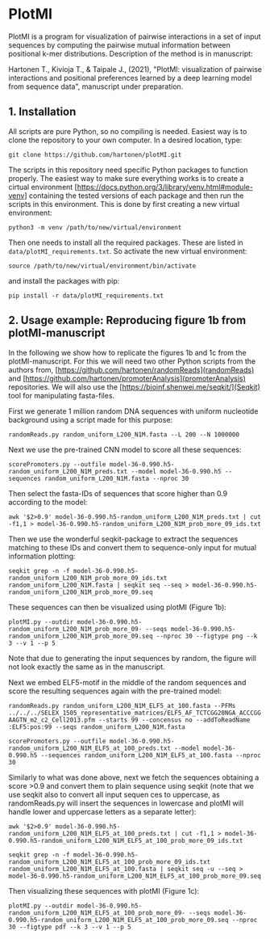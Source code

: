 # PlotMI

PlotMI is a program for visualization of pairwise interactions in a set of input sequences by computing the pairwise mutual information between positional k-mer distributions. Description of the method is in manuscript:

Hartonen T., Kivioja T., & Taipale J., (2021), "PlotMI: visualization of pairwise interactions and positional preferences learned by a deep learning model from sequence data", manuscript under preparation.


## 1. Installation

All scripts are pure Python, so no compiling is needed. Easiest way is to clone the repository to your own computer. In a desired location, type:

`git clone https://github.com/hartonen/plotMI.git`

The scripts in this repository need specific Python packages to function properly. The easiest way to make sure everything works is to create a cirtual environment [https://docs.python.org/3/library/venv.html#module-venv] containing the tested versions of each package and then run the scripts in this environment. This is done by first creating a new virtual environment:

`python3 -m venv /path/to/new/virtual/environment`

Then one needs to install all the required packages. These are listed in `data/plotMI_requirements.txt`. So activate the new virtual environment:

`source /path/to/new/virtual/environment/bin/activate`

and install the packages with pip:

`pip install -r data/plotMI_requirements.txt`

## 2. Usage example: Reproducing figure 1b from plotMI-manuscript

In the following we show how to replicate the figures 1b and 1c from the plotMI-manuscript. For this we will need two other Python scripts from the authors from,  [https://github.com/hartonen/randomReads](randomReads) and  [https://github.com/hartonen/promoterAnalysis](promoterAnalysis) repositories. We will also use the  [https://bioinf.shenwei.me/seqkit/](Seqkit) tool for manipulating fasta-files.

First we generate 1 million random DNA sequences with uniform nucleotide background using a script made for this purpose:

`randomReads.py random_uniform_L200_N1M.fasta --L 200 --N 1000000`

Next we use the pre-trained CNN model to score all these sequences:

`scorePromoters.py --outfile model-36-0.990.h5-random_uniform_L200_N1M_preds.txt --model model-36-0.990.h5 --sequences random_uniform_L200_N1M.fasta --nproc 30`

Then select the fasta-IDs of sequences that score higher than 0.9 according to the model:

`awk '$2>0.9' model-36-0.990.h5-random_uniform_L200_N1M_preds.txt | cut -f1,1 > model-36-0.990.h5-random_uniform_L200_N1M_prob_more_09_ids.txt`

Then we use the wonderful seqkit-package to extract the sequences matching to these IDs and convert them to sequence-only input for mutual information plotting:

`seqkit grep -n -f model-36-0.990.h5-random_uniform_L200_N1M_prob_more_09_ids.txt random_uniform_L200_N1M.fasta | seqkit seq --seq > model-36-0.990.h5-random_uniform_L200_N1M_prob_more_09.seq`

These sequences can then be visualized using plotMI (Figure 1b):

`plotMI.py --outdir model-36-0.990.h5-random_uniform_L200_N1M_prob_more_09- --seqs model-36-0.990.h5-random_uniform_L200_N1M_prob_more_09.seq --nproc 30 --figtype png --k 3 --v 1 --p 5`

Note that due to generating the input sequences by random, the figure will not look exactly the same as in the manuscript.

Next we embed ELF5-motif in the middle of the random sequences and score the resulting sequences again with the pre-trained model:

`randomReads.py random_uniform_L200_N1M_ELF5_at_100.fasta --PFMs ../../../SELEX_1505_representative_matrices/ELF5_AF_TCTCGG20NGA_ACCCGGAAGTN_m2_c2_Cell2013.pfm --starts 99 --concensus no --addToReadName :ELF5:pos:99 --seqs random_uniform_L200_N1M.fasta`

`scorePromoters.py --outfile model-36-0.990.h5-random_uniform_L200_N1M_ELF5_at_100_preds.txt --model model-36-0.990.h5 --sequences random_uniform_L200_N1M_ELF5_at_100.fasta --nproc 30`

Similarly to what was done above, next we fetch the sequences obtaining a score >0.9 and convert them to plain sequence using seqkit (note that we use seqkit also to convert all input sequen
ces to uppercase, as randomReads.py will insert the sequences in lowercase and plotMI will handle lower and uppercase letters as a separate letter):

`awk '$2>0.9' model-36-0.990.h5-random_uniform_L200_N1M_ELF5_at_100_preds.txt | cut -f1,1 > model-36-0.990.h5-random_uniform_L200_N1M_ELF5_at_100_prob_more_09_ids.txt`

`seqkit grep -n -f model-36-0.990.h5-random_uniform_L200_N1M_ELF5_at_100_prob_more_09_ids.txt random_uniform_L200_N1M_ELF5_at_100.fasta | seqkit seq -u --seq > model-36-0.990.h5-random_uniform_L200_N1M_ELF5_at_100_prob_more_09.seq`

Then visualizing these sequences with plotMI (Figure 1c):

`plotMI.py --outdir model-36-0.990.h5-random_uniform_L200_N1M_ELF5_at_100_prob_more_09- --seqs model-36-0.990.h5-random_uniform_L200_N1M_ELF5_at_100_prob_more_09.seq --nproc 30 --figtype pdf --k 3 --v 1 --p 5`
